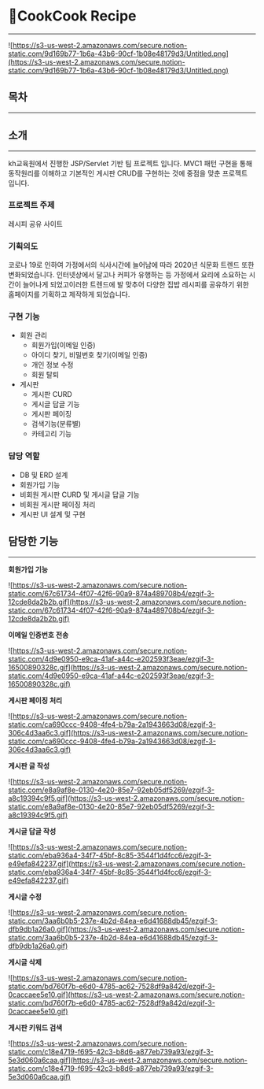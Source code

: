 # 🍳CookCook Recipe

---

![https://s3-us-west-2.amazonaws.com/secure.notion-static.com/9d169b77-1b6a-43b6-90cf-1b08e48179d3/Untitled.png](https://s3-us-west-2.amazonaws.com/secure.notion-static.com/9d169b77-1b6a-43b6-90cf-1b08e48179d3/Untitled.png)

## 목차

---

## 소개

---

 kh교육원에서 진행한 JSP/Servlet 기반 팀 프로젝트 입니다.  MVC1 패턴 구현을 통해 동작원리를 이해하고 기본적인 게시판 CRUD를 구현하는 것에 중점을 맞춘 프로젝트 입니다. 

### 프로젝트 주제

레시피 공유 사이트

### 기획의도

코로나 19로 인하여 가정에서의 식사시간에 늘어남에 따라 2020년 식문화 트렌드 또한 변화되었습니다. 인터넷상에서 달고나 커피가 유행하는 등 가정에서 요리에 소요하는 시간이 늘어나게 되었고이러한 트렌드에 발 맞추어 다양한 집밥 레시피를 공유하기 위한 홈페이지를 기획하고 제작하게 되었습니다.

### **구현 기능**

- 회원 관리
    - 회원가입(이메일 인증)
    - 아이디 찾기, 비밀번호 찾기(이메일 인증)
    - 개인 정보 수정
    - 회원 탈퇴
- 게시판
    - 게시판 CURD
    - 게시글 답글 기능
    - 게시판 페이징
    - 검색기능(분류별)
    - 카테고리 기능

### 담당 역할

- DB 및 ERD 설계
- 회원가입 기능
- 비회원 게시판 CURD 및 게시글 답글 기능
- 비회원 게시판 페이징 처리
- 게시판 UI  설계 및 구현

## 담당한 기능

---

**회원가입 기능**

![https://s3-us-west-2.amazonaws.com/secure.notion-static.com/67c61734-4f07-42f6-90a9-874a489708b4/ezgif-3-12cde8da2b2b.gif](https://s3-us-west-2.amazonaws.com/secure.notion-static.com/67c61734-4f07-42f6-90a9-874a489708b4/ezgif-3-12cde8da2b2b.gif)

**이메일 인증번호 전송**

![https://s3-us-west-2.amazonaws.com/secure.notion-static.com/4d9e0950-e9ca-41af-a44c-e202593f3eae/ezgif-3-16500890328c.gif](https://s3-us-west-2.amazonaws.com/secure.notion-static.com/4d9e0950-e9ca-41af-a44c-e202593f3eae/ezgif-3-16500890328c.gif)

**게시판 페이징 처리**

![https://s3-us-west-2.amazonaws.com/secure.notion-static.com/ca690ccc-9408-4fe4-b79a-2a1943663d08/ezgif-3-306c4d3aa6c3.gif](https://s3-us-west-2.amazonaws.com/secure.notion-static.com/ca690ccc-9408-4fe4-b79a-2a1943663d08/ezgif-3-306c4d3aa6c3.gif)

**게시판 글 작성**

![https://s3-us-west-2.amazonaws.com/secure.notion-static.com/e8a9af8e-0130-4e20-85e7-92eb05df5269/ezgif-3-a8c19394c9f5.gif](https://s3-us-west-2.amazonaws.com/secure.notion-static.com/e8a9af8e-0130-4e20-85e7-92eb05df5269/ezgif-3-a8c19394c9f5.gif)

**게시글 답글 작성**

![https://s3-us-west-2.amazonaws.com/secure.notion-static.com/eba936a4-34f7-45bf-8c85-3544f1d4fcc6/ezgif-3-e49efa842237.gif](https://s3-us-west-2.amazonaws.com/secure.notion-static.com/eba936a4-34f7-45bf-8c85-3544f1d4fcc6/ezgif-3-e49efa842237.gif)

**게시글 수정**

![https://s3-us-west-2.amazonaws.com/secure.notion-static.com/3aa6b0b5-237e-4b2d-84ea-e6d41688db45/ezgif-3-dfb9db1a26a0.gif](https://s3-us-west-2.amazonaws.com/secure.notion-static.com/3aa6b0b5-237e-4b2d-84ea-e6d41688db45/ezgif-3-dfb9db1a26a0.gif)

**게시글 삭제**

![https://s3-us-west-2.amazonaws.com/secure.notion-static.com/bd760f7b-e6d0-4785-ac62-7528df9a842d/ezgif-3-0caccaee5e10.gif](https://s3-us-west-2.amazonaws.com/secure.notion-static.com/bd760f7b-e6d0-4785-ac62-7528df9a842d/ezgif-3-0caccaee5e10.gif)

**게시판 키워드 검색**

![https://s3-us-west-2.amazonaws.com/secure.notion-static.com/c18e4719-f695-42c3-b8d6-a877eb739a93/ezgif-3-5e3d060a6caa.gif](https://s3-us-west-2.amazonaws.com/secure.notion-static.com/c18e4719-f695-42c3-b8d6-a877eb739a93/ezgif-3-5e3d060a6caa.gif)
